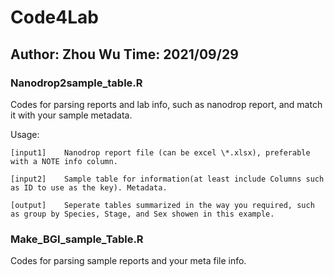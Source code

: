 # Code4Lab
## Author: Zhou Wu Time: 2021/09/29

### Nanodrop2sample_table.R

Codes for parsing reports and lab info, such as nanodrop report, and match it with your sample metadata.

Usage: 
```
[input1]    Nanodrop report file (can be excel \*.xlsx), preferable with a NOTE info column.
       
[input2]    Sample table for information(at least include Columns such as ID to use as the key). Metadata.
       
[output]    Seperate tables summarized in the way you required, such as group by Species, Stage, and Sex showen in this example.
```



### Make_BGI_sample_Table.R

Codes for parsing sample reports and your meta file info.

